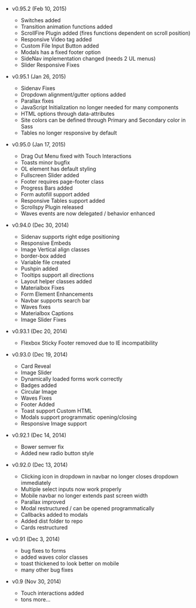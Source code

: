 - v0.95.2 (Feb 10, 2015)
  - Switches added
  - Transition animation functions added
  - ScrollFire Plugin added (fires functions dependent on scroll position)
  - Responsive Video tag added
  - Custom File Input Button added
  - Modals has a fixed footer option
  - SideNav implementation changed (needs 2 UL menus)
  - Slider Responsive Fixes

- v0.95.1 (Jan 26, 2015)
  - Sidenav Fixes
  - Dropdown alignment/gutter options added
  - Parallax fixes
  - JavaScript Initialization no longer needed for many components
  - HTML options through data-attributes
  - Site colors can be defined through Primary and Secondary color in Sass
  - Tables no longer responsive by default

- v0.95.0 (Jan 17, 2015)
  - Drag Out Menu fixed with Touch Interactions
  - Toasts minor bugfix
  - OL element has default styling
  - Fullscreen Slider added
  - Footer requires page-footer class
  - Progress Bars added
  - Form autofill support added
  - Responsive Tables support added
  - Scrollspy Plugin released
  - Waves events are now delegated / behavior enhanced

- v0.94.0 (Dec 30, 2014)
  - Sidenav supports right edge positioning
  - Responsive Embeds
  - Image Vertical align classes
  - border-box added
  - Variable file created
  - Pushpin added
  - Tooltips support all directions
  - Layout helper classes added
  - Materialbox Fixes
  - Form Element Enhancements
  - Navbar supports search bar
  - Waves fixes
  - Materialbox Captions
  - Image Slider Fixes

- v0.93.1 (Dec 20, 2014)
  - Flexbox Sticky Footer removed due to IE incompatibility

- v0.93.0 (Dec 19, 2014)
  - Card Reveal
  - Image Slider
  - Dynamically loaded forms work correctly
  - Badges added
  - Circular Image
  - Waves Fixes
  - Footer Added
  - Toast support Custom HTML
  - Modals support programmatic opening/closing
  - Responsive Image support

- v0.92.1 (Dec 14, 2014)
  - Bower semver fix
  - Added new radio button style

- v0.92.0 (Dec 13, 2014)
  - Clicking icon in dropdown in navbar no longer closes dropdown immediately
  - Multiple select inputs now work properly
  - Mobile navbar no longer extends past screen width
  - Parallax improved
  - Modal restructured / can be opened programmatically
  - Callbacks added to modals
  - Added dist folder to repo
  - Cards restructured


- v0.91 (Dec 3, 2014)
  - bug fixes to forms
  - added waves color classes
  - toast thickened to look better on mobile
  - many other bug fixes


- v0.9 (Nov 30, 2014)
  - Touch interactions added
  - tons more...
